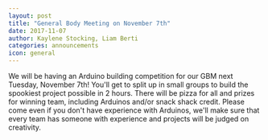 ```yaml
---
layout: post
title: "General Body Meeting on November 7th"
date: 2017-11-07
author: Kaylene Stocking, Liam Berti
categories: announcements
icon: general
---
```


<p>
We will be having an Arduino building competition for our GBM next Tuesday, November 7th! You'll get to split up in small groups to build the spookiest project possible in 2 hours. There will be pizza for all and prizes for winning team, including Arduinos and/or snack shack credit. Please come even if you don't have experience with Arduinos, we'll make sure that every team has someone with experience and projects will be judged on creativity.
</p>


